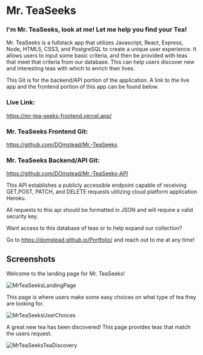 # Mr. TeaSeeks

### I'm Mr. TeaSeeks, look at me! Let me help you find your Tea!


Mr. TeaSeeks is a fullstack app that utilizes Javascript, React, Express, Node, HTML5, CSS3, and PostgreSQL to create a unique user experience. It allows users to input some basic criteria, and then be provided with teas that meet that criteria from our database. This can help users discover new and interesting teas with which to enrich their lives.

This Git is for the backend/API portion of the application. A link to the live app and the frontend portion of this app can be found below.

### Live Link:
https://mr-tea-seeks-frontend.vercel.app/

### Mr. TeaSeeks Frontend Git:

https://github.com/DOmstead/Mr.-TeaSeeks

### Mr. TeaSeeks Backend/API Git:
https://github.com/DOmstead/Mr.-TeaSeeks-API


This API establishes a publicly accessible endpoint capable of receiving GET,POST, PATCH, and DELETE requests utilizing cloud platform application Heroku.

All requests to this api should be formatted in JSON and will require a valid security key. 

Want access to this database of teas or to help expand our collection?

Go to https://domstead.github.io/Portfolio/ and reach out to me at any time!


## Screenshots



Welcome to the landing page for Mr. TeaSeeks!

 ![MrTeaSeeksLandingPage](https://user-images.githubusercontent.com/49734565/85107289-97fe0400-b1c2-11ea-8e7a-7ede5be08c80.png)


This page is where users make some easy choices on what type of tea they are looking for. 

![MrTeaSeeksUserChoices](https://user-images.githubusercontent.com/49734565/85107360-b49a3c00-b1c2-11ea-845f-1973046ad2cd.png)


A great new tea has been discovered! This page provides teas that match the users request. 

![MrTeaSeeksTeaDiscovery](https://user-images.githubusercontent.com/49734565/85107437-d09ddd80-b1c2-11ea-879c-ea607a6babfa.png)